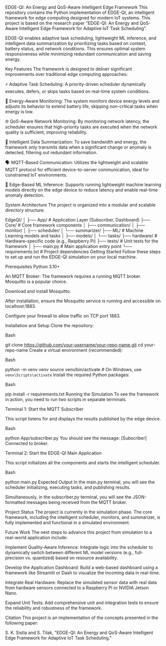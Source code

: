 EDGE-QI: An Energy and QoS-Aware Intelligent Edge Framework
This repository contains the Python implementation of EDGE-QI, an intelligent framework for edge computing designed for modern IoT systems. This project is based on the research paper "EDGE-QI: An Energy and QoS-Aware Intelligent Edge Framework for Adaptive IoT Task Scheduling".

EDGE-QI enables adaptive task scheduling, lightweight ML inference, and intelligent data summarization by prioritizing tasks based on context, battery status, and network conditions. This ensures optimal system responsiveness while minimizing redundant communication and saving energy.

Key Features
The framework is designed to deliver significant improvements over traditional edge computing approaches:

⚡️ Adaptive Task Scheduling: A priority-driven scheduler dynamically executes, defers, or skips tasks based on real-time system conditions.

🔋 Energy-Aware Monitoring: The system monitors device energy levels and adjusts its behavior to extend battery life, skipping non-critical tasks when energy is low.

🌐 QoS-Aware Network Monitoring: By monitoring network latency, the scheduler ensures that high-priority tasks are executed when the network quality is sufficient, improving reliability.

🧠 Intelligent Data Summarization: To save bandwidth and energy, the framework only transmits data when a significant change or anomaly is detected, filtering out redundant information.


🗣️ MQTT-Based Communication: Utilizes the lightweight and scalable MQTT protocol for efficient device-to-server communication, ideal for constrained IoT environments.

🤖 Edge-Based ML Inference: Supports running lightweight machine learning models directly on the edge device to reduce latency and enable real-time anomaly detection.

System Architecture
The project is organized into a modular and scalable directory structure:

EdgeQI/
│
├── App/                # Application Layer (Subscriber, Dashboard)
├── Core/               # Core framework components
│   ├── communication/
│   ├── monitor/
│   ├── scheduler/
│   └── summarizer/
├── ML/                 # Machine Learning models and tasks
│   ├── models/
│   └── tasks/
├── hardware/           # Hardware-specific code (e.g., Raspberry Pi)
├── tests/              # Unit tests for the framework
│
├── main.py             # Main application entry point
└── requirements.txt    # Project dependencies
Getting Started
Follow these steps to set up and run the EDGE-QI simulation on your local machine.

Prerequisites
Python 3.10+

An MQTT Broker: The framework requires a running MQTT broker. Mosquitto is a popular choice.

Download and install Mosquitto.

After installation, ensure the Mosquitto service is running and accessible on localhost:1883.

Configure your firewall to allow traffic on TCP port 1883.

Installation and Setup
Clone the repository:

Bash

git clone https://github.com/your-username/your-repo-name.git
cd your-repo-name
Create a virtual environment (recommended):

Bash

python -m venv venv
source venv/bin/activate  # On Windows, use `venv\Scripts\activate`
Install the required Python packages:

Bash

pip install -r requirements.txt
Running the Simulation
To see the framework in action, you need to run two scripts in separate terminals.

Terminal 1: Start the MQTT Subscriber

This script listens for and displays the results published by the edge device.

Bash

python App/subscriber.py
You should see the message: [Subscriber] Connected to broker.

Terminal 2: Start the EDGE-QI Main Application

This script initializes all the components and starts the intelligent scheduler.

Bash

python main.py
Expected Output
In the main.py terminal, you will see the scheduler initializing, executing tasks, and publishing results.

Simultaneously, in the subscriber.py terminal, you will see the JSON-formatted messages being received from the MQTT broker.

Project Status
The project is currently in the simulation phase. The core framework, including the intelligent scheduler, monitors, and summarizer, is fully implemented and functional in a simulated environment.

Future Work
The next steps to advance this project from simulation to a real-world application include:

Implement Quality-Aware Inference: Integrate logic into the scheduler to dynamically switch between different ML model versions (e.g., full-precision vs. quantized) based on resource availability.

Develop the Application Dashboard: Build a web-based dashboard using a framework like Streamlit or Dash to visualize the incoming data in real-time.

Integrate Real Hardware: Replace the simulated sensor data with real data from hardware sensors connected to a Raspberry Pi or NVIDIA Jetson Nano.

Expand Unit Tests: Add comprehensive unit and integration tests to ensure the reliability and robustness of the framework.

Citation
This project is an implementation of the concepts presented in the following paper:

S. K. Sistla and S. Tilak, "EDGE-QI: An Energy and QoS-Aware Intelligent Edge Framework for Adaptive IoT Task Scheduling." 
